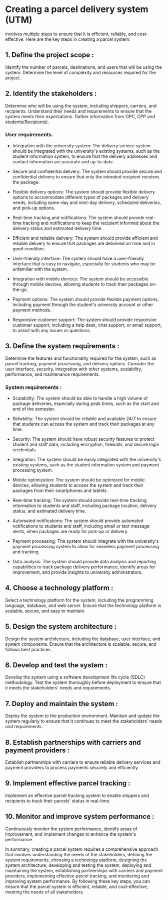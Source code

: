 # Creating a parcel delivery system (UTM)

involves multiple steps to ensure that it is efficient, reliable, and cost-effective. Here are the key steps in creating a parcel system:



## 1. Define the project scope : 

Identify the number of parcels, destinations, and users that will be using the system. Determine the level of complexity and resources required for the project.

## 2. Identify the stakeholders :

Determine who will be using the system, including shippers, carriers, and recipients. Understand their needs and requirements to ensure that the system meets their expectations. Gather information from OPC, CPP and students(Recipients).
### User requirements.

  - Integration with the university system: The delivery service system should be integrated with the university's existing systems, such as the student information system, to ensure that the delivery addresses and contact information are accurate and up-to-date.

  - Secure and confidential delivery: The system should provide secure and confidential delivery to ensure that only the intended recipient receives the package.

  - Flexible delivery options: The system should provide flexible delivery options to accommodate different types of packages and delivery needs, including same-day and next-day delivery, scheduled deliveries, and pick-up options.

  - Real-time tracking and notifications: The system should provide real-time tracking and notifications to keep the recipient informed about the delivery status and estimated delivery time.

  - Efficient and reliable delivery: The system should provide efficient and reliable delivery to ensure that packages are delivered on time and in good condition.

  - User-friendly interface: The system should have a user-friendly interface that is easy to navigate, especially for students who may be unfamiliar with the system.

  - Integration with mobile devices: The system should be accessible through mobile devices, allowing students to track their packages on-the-go.

  - Payment options: The system should provide flexible payment options, including payment through the student's university account or other payment methods.

  - Responsive customer support: The system should provide responsive customer support, including a help desk, chat support, or email support, to assist with any issues or questions.


## 3. Define the system requirements :

Determine the features and functionality required for the system, such as parcel tracking, payment processing, and delivery options. Consider the user interface, security, integration with other systems, scalability, performance, and maintenance requirements.

### System requirements : 

  - Scalability: The system should be able to handle a high volume of package deliveries, especially during peak times, such as the start and end of the semester.

  - Reliability: The system should be reliable and available 24/7 to ensure that students can access the system and track their packages at any time.

  - Security: The system should have robust security features to protect student and staff data, including encryption, firewalls, and secure login credentials.

  - Integration: The system should be easily integrated with the university's existing systems, such as the student information system and payment processing system.

  - Mobile optimization: The system should be optimized for mobile devices, allowing students to access the system and track their packages from their smartphones and tablets.

  - Real-time tracking: The system should provide real-time tracking information to students and staff, including package location, delivery status, and estimated delivery time.

  - Automated notifications: The system should provide automated notifications to students and staff, including email or text message alerts, when packages are ready for pick-up or delivery.

  - Payment processing: The system should integrate with the university's payment processing system to allow for seamless payment processing and tracking.

  - Data analysis: The system should provide data analysis and reporting capabilities to track package delivery performance, identify areas for improvement, and provide insights to university administrators.

## 4. Choose a technology platform :

Select a technology platform for the system, including the programming language, database, and web server. Ensure that the technology platform is scalable, secure, and easy to maintain.

## 5. Design the system architecture :

Design the system architecture, including the database, user interface, and system components. Ensure that the architecture is scalable, secure, and follows best practices.

## 6. Develop and test the system :

Develop the system using a software development life cycle (SDLC) methodology. Test the system thoroughly before deployment to ensure that it meets the stakeholders' needs and requirements.

## 7. Deploy and maintain the system :

Deploy the system to the production environment. Maintain and update the system regularly to ensure that it continues to meet the stakeholders' needs and requirements.

## 8. Establish partnerships with carriers and payment providers :

Establish partnerships with carriers to ensure reliable delivery services and payment providers to process payments securely and efficiently.

## 9. Implement effective parcel tracking :

Implement an effective parcel tracking system to enable shippers and recipients to track their parcels' status in real-time.

## 10. Monitor and improve system performance :

Continuously monitor the system performance, identify areas of improvement, and implement changes to enhance the system's performance.



In summary, creating a parcel system requires a comprehensive approach that involves understanding the needs of the stakeholders, defining the system requirements, choosing a technology platform, designing the system architecture, developing and testing the system, deploying and maintaining the system, establishing partnerships with carriers and payment providers, implementing effective parcel tracking, and monitoring and improving system performance. By following these key steps, you can ensure that the parcel system is efficient, reliable, and cost-effective, meeting the needs of all stakeholders.



